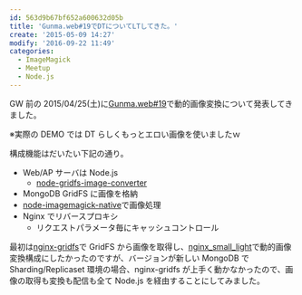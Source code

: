 ```yaml
---
id: 563d9b67bf652a600632d05b
title: 'Gunma.web#19でDTについてLTしてきた。'
create: '2015-05-09 14:27'
modify: '2016-09-22 11:49'
categories:
  - ImageMagick
  - Meetup
  - Node.js
---
```


GW 前の 2015/04/25(土)に[Gunma.web#19](https://gunmaweb.doorkeeper.jp/events/22312)で動的画像変換について発表してきました。

<div style="max-width:500px">
<script async class="speakerdeck-embed" data-id="12e288671075405993a626594f5be211" data-ratio="1.33333333333333" src="//speakerdeck.com/assets/embed.js"></script>
</div>

※実際の DEMO では DT らしくもっとエロい画像を使いましたｗ

<!-- more -->

構成機能はだいたい下記の通り。

- Web/AP サーバは Node.js
  - [node-gridfs-image-converter](https://github.com/YuG1224/node-gridfs-image-converter)
- MongoDB GridFS に画像を格納
- [node-imagemagick-native](https://github.com/mash/node-imagemagick-native)で画像処理
- Nginx でリバースプロキシ
  - リクエストパラメータ毎にキャッシュコントロール

最初は[nginx-gridfs](https://github.com/mdirolf/nginx-gridfs)で GridFS から画像を取得し、[nginx_small_light](https://github.com/cubicdaiya/ngx_small_light)で動的画像変換構成にしたかったのですが、バージョンが新しい MongoDB で Sharding/Replicaset 環境の場合、nginx-gridfs が上手く動かなかったので、画像の取得も変換も配信も全て Node.js を経由することにしてみました。
